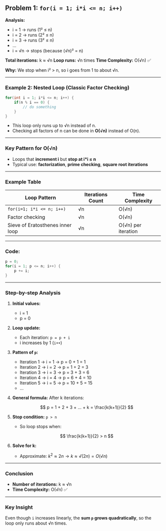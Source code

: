 ## Problem 1: `for(i = 1; i*i <= n; i++)`

**Analysis:**

* i = 1 → runs (1² ≤ n)
* i = 2 → runs (2² ≤ n)
* i = 3 → runs (3² ≤ n)
* …
* i = √n → stops (because (√n)² = n)

**Total iterations:** k ≈ √n
**Loop runs:** √n times
**Time Complexity:** O(√n) ✅

**Why:** We stop when i² > n, so i goes from 1 to about √n.

---

### Example 2: Nested Loop (Classic Factor Checking)

```cpp
for(int i = 1; i*i <= n; i++) {
    if(n % i == 0) {
        // do something
    }
}
```

* This loop only runs up to √n instead of n.
* Checking all factors of n can be done in **O(√n)** instead of O(n).

---

### Key Pattern for O(√n)

* Loops that **increment i** but **stop at i\*i ≤ n**
* Typical use: **factorization**, **prime checking**, **square root iterations**

---

### Example Table

| Loop Pattern                     | Iterations Count | Time Complexity     |
| -------------------------------- | ---------------- | ------------------- |
| `for(i=1; i*i <= n; i++)`        | √n               | O(√n)               |
| Factor checking                  | √n               | O(√n)               |
| Sieve of Eratosthenes inner loop | √n               | O(√n) per iteration |


---

### Code:

```c
p = 0;
for(i = 1; p <= n; i++) {
    p += i;
}
```

---

### Step-by-step Analysis

1. **Initial values:**

   * i = 1
   * p = 0

2. **Loop update:**

   * Each iteration: `p = p + i`
   * i increases by 1 (`i++`)

3. **Pattern of `p`:**

   * Iteration 1 → i = 1 → p = 0 + 1 = 1
   * Iteration 2 → i = 2 → p = 1 + 2 = 3
   * Iteration 3 → i = 3 → p = 3 + 3 = 6
   * Iteration 4 → i = 4 → p = 6 + 4 = 10
   * Iteration 5 → i = 5 → p = 10 + 5 = 15
   * …

4. **General formula:**
   After k iterations:

   $$
   p = 1 + 2 + 3 + ... + k = \frac{k(k+1)}{2}
   $$

5. **Stop condition:** `p > n`

   * So loop stops when:

   $$
   \frac{k(k+1)}{2} > n
   $$

6. **Solve for k:**

   * Approximate: $k^2 ≈ 2n → k ≈ √(2n) = O(√n)$

---

### Conclusion

* **Number of iterations:** k ≈ √n
* **Time Complexity:** O(√n) ✅

---

### Key Insight

Even though `i` increases linearly, the **sum `p` grows quadratically**, so the loop only runs about √n times.

